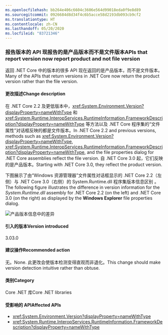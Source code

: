 ```yaml
---
ms.openlocfilehash: bb264e406c6604c3606e564d99018eda0f9e8d89
ms.sourcegitcommit: 0926684d8d34f4c6b5acce58d2193db093cb9cf2
ms.translationtype: HT
ms.contentlocale: zh-CN
ms.lasthandoff: 05/20/2020
ms.locfileid: "83721346"
---
```

### <a name="apis-that-report-version-now-report-product-and-not-file-version"></a><span data-ttu-id="dd3ee-101">报告版本的 API 现报告的是产品版本而不是文件版本</span><span class="sxs-lookup"><span data-stu-id="dd3ee-101">APIs that report version now report product and not file version</span></span>

<span data-ttu-id="dd3ee-102">返回 .NET Core 中的版本的很多 API 现在返回的是产品版本，而不是文件版本。</span><span class="sxs-lookup"><span data-stu-id="dd3ee-102">Many of the APIs that return versions in .NET Core now return the product version rather than the file version.</span></span>

#### <a name="change-description"></a><span data-ttu-id="dd3ee-103">更改描述</span><span class="sxs-lookup"><span data-stu-id="dd3ee-103">Change description</span></span>

<span data-ttu-id="dd3ee-104">在 .NET Core 2.2 及更低版本中，<xref:System.Environment.Version?displayProperty=nameWithType> 和 <xref:System.Runtime.InteropServices.RuntimeInformation.FrameworkDescription?displayProperty=nameWithType> 等方法以及 .NET Core 程序集的“文件属性”对话框反映的都是文件版本。</span><span class="sxs-lookup"><span data-stu-id="dd3ee-104">In .NET Core 2.2 and previous versions, methods such as <xref:System.Environment.Version?displayProperty=nameWithType>, <xref:System.Runtime.InteropServices.RuntimeInformation.FrameworkDescription?displayProperty=nameWithType>, and the file properties dialog for .NET Core assemblies reflect the file version.</span></span> <span data-ttu-id="dd3ee-105">自 .NET Core 3.0 起，它们反映的是产品版本。</span><span class="sxs-lookup"><span data-stu-id="dd3ee-105">Starting with .NET Core 3.0, they reflect the product version.</span></span>

<span data-ttu-id="dd3ee-106">下图展示了由“Windows 资源管理器”文件属性对话框显示的 .NET Core 2.2（左侧）与 .NET Core 3.0（右侧）的 System.Runtime.dll 程序集版本信息区别   。</span><span class="sxs-lookup"><span data-stu-id="dd3ee-106">The following figure illustrates the difference in version information for the *System.Runtime.dll* assembly for .NET Core 2.2 (on the left) and .NET Core 3.0 (on the right) as displayed by the **Windows Explorer** file properties dialog.</span></span>

![产品版本信息中的差异](~/docs/images/core-changes/corefx/version-information-changes/file-details.png)

#### <a name="version-introduced"></a><span data-ttu-id="dd3ee-108">引入的版本</span><span class="sxs-lookup"><span data-stu-id="dd3ee-108">Version introduced</span></span>

<span data-ttu-id="dd3ee-109">3.0</span><span class="sxs-lookup"><span data-stu-id="dd3ee-109">3.0</span></span>

#### <a name="recommended-action"></a><span data-ttu-id="dd3ee-110">建议操作</span><span class="sxs-lookup"><span data-stu-id="dd3ee-110">Recommended action</span></span>

<span data-ttu-id="dd3ee-111">无。</span><span class="sxs-lookup"><span data-stu-id="dd3ee-111">None.</span></span> <span data-ttu-id="dd3ee-112">此更改会使版本检测变得直观而非退化。</span><span class="sxs-lookup"><span data-stu-id="dd3ee-112">This change should make version detection intuitive rather than obtuse.</span></span>

#### <a name="category"></a><span data-ttu-id="dd3ee-113">类别</span><span class="sxs-lookup"><span data-stu-id="dd3ee-113">Category</span></span>

<span data-ttu-id="dd3ee-114">Core .NET 库</span><span class="sxs-lookup"><span data-stu-id="dd3ee-114">Core .NET libraries</span></span>

#### <a name="affected-apis"></a><span data-ttu-id="dd3ee-115">受影响的 API</span><span class="sxs-lookup"><span data-stu-id="dd3ee-115">Affected APIs</span></span>

- <xref:System.Environment.Version?displayProperty=nameWithType>
- <xref:System.Runtime.InteropServices.RuntimeInformation.FrameworkDescription?displayProperty=nameWithType>

<!--

#### Affected APIs

- `P:System.Environment.Version`
- `P:System.Runtime.InteropServices.RuntimeInformation.FrameworkDescription`

-->
